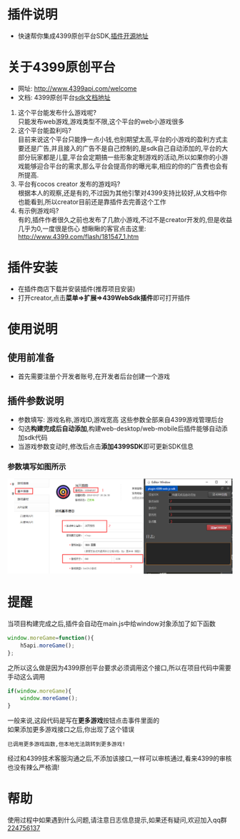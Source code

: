 # 插件说明
- 快速帮你集成4399原创平台SDK,[插件开源地址](https://github.com/tidys/CocosCreatorPlugins/tree/master/packages/plugin-4399-web-js-sdk)

# 关于4399原创平台
- 网址: http://www.4399api.com/welcome
- 文档: 4399原创平台[sdk文档地址](http://www.4399api.com/res/api/html5)
1. 这个平台能发布什么游戏呢?            
只能发布web游戏,游戏类型不限,这个平台的web小游戏很多
2. 这个平台能盈利吗?            
目前来说这个平台只能挣一点小钱,也别期望太高,平台的小游戏的盈利方式主要还是广告,并且接入的广告不是自己控制的,是sdk自己自动添加的,平台的大部分玩家都是儿童,平台会定期搞一些形象定制游戏的活动,所以如果你的小游戏能够迎合平台的需求,那么平台会提高你的曝光率,相应的你的广告费也会有所提高.
3. 平台有cocos creator 发布的游戏吗?             
根据本人的观察,还是有的,不过因为其他引擎对4399支持比较好,从文档中你也能看到,所以creator目前还是靠插件去完善这个工作
4. 有示例游戏吗?              
有的,插件作者很久之前也发布了几款小游戏,不过不是creator开发的,但是收益几乎为0,一度很是伤心
想瞅瞅的客官点击这里:   http://www.4399.com/flash/181547_1.htm
# 插件安装
- 在插件商店下载并安装插件(推荐项目安装)
- 打开creator,点击**菜单=>扩展=>439WebSdk插件**即可打开插件
# 使用说明
## 使用前准备    
 - 首先需要注册个开发者账号,在开发者后台创建一个游戏
## 插件参数说明
- 参数填写: 游戏名称,游戏ID,游戏宽高 这些参数全部来自4399游戏管理后台
- 勾选**构建完成后自动添加**,构建web-desktop/web-mobile后插件能够自动添加sdk代码
- 当游戏参数变动时,修改后点击**添加4399SDK**即可更新SDK信息
### 参数填写如图所示
![参数图示](../../doc/4399原创平台SDK/参数.png)
# 提醒
当项目构建完成之后,插件会自动在main.js中给window对象添加了如下函数
```javascript
window.moreGame=function(){
    h5api.moreGame();
};
```
之所以这么做是因为4399原创平台要求必须调用这个接口,所以在项目代码中需要手动这么调用
```javascript
if(window.moreGame){
    window.moreGame();
}
```
一般来说,这段代码是写在**更多游戏**按钮点击事件里面的      
如果添加更多游戏接口之后,你出现了这个错误
```
已调用更多游戏函数,但本地无法跳转到更多游戏!

```
经过和4399技术客服沟通之后,不添加该接口,一样可以审核通过,看来4399的审核也没有辣么严格滴!

# 帮助
使用过程中如果遇到什么问题,请注意日志信息提示,如果还有疑问,欢迎加入qq群
[224756137](https://jq.qq.com/?_wv=1027&k=5goXSzL)
